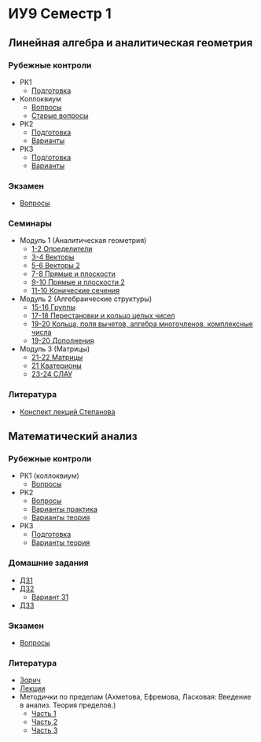# ИУ9 Семестр 1

## Линейная алгебра и аналитическая геометрия

### Рубежные контроли

+ РК1
  - [Подготовка](linal/rk/IU9_1sem_kr1_podgotovka_print.pdf)
+ Коллоквиум
  - [Вопросы](linal/rk/Voprosy_dlya_podgotovki_k_kollokviumu_2021.pdf)
  - [Cтарые вопросы](linal/rk/14-11-2020-IU9_1sem_kr2_podgotovka.pdf)
+ РК2
  - [Подготовка](linal/rk/14-11-2020-IU9_1sem_kr2_podgotovka.pdf)
  - [Варианты](linal/rk/LA_i_AG_Varianty_rk2.pdf)
+ РК3
  - [Подготовка](linal/rk/IU9_1sem_kr3_podgotovka_print.pdf)
  - [Варианты](linal/rk/IU9_1sem_kr3_print_red.pdf)
  
### Экзамен

+ [Вопросы](linal/exam/IU9_1sem_exam_podgotovka_450.pdf)

### Семинары

+ Модуль 1 (Аналитическая геометрия)
  - [1-2 Определители](linal/sems/Seminar1_2_Determinants.pdf)
  - [3-4 Векторы](linal/sems/Seminar3_4_Vectors.pdf)
  - [5-6 Векторы 2](linal/sems/Seminar5_6_Vectors.pdf)
  - [7-8 Прямые и плоскости](linal/sems/Seminar7_8_Lines_and_planes.pdf)
  - [9-10 Прямые и плоскости 2](linal/sems/Seminar9_10_Lines_and_planes.pdf)
  - [11-10 Конические сечения](linal/sems/Seminar11_12_Conic_sections.pdf)
+ Модуль 2 (Алгебраические структуры)
  - [15-16 Группы](linal/sems/Seminar15_16_Groups.pdf)
  - [17-18 Перестановки и кольцо целых чисел](linal/sems/Seminar17_18_SymGroup.pdf)
  - [19-20 Кольца, поля вычетов, алгебра многочленов, комплексные числа](linal/sems/Seminar19_20.pdf)
  - [19-20 Дополнения](linal/sems/Seminar19_20_adds.pdf)
+ Модуль 3 (Матрицы)
  - [21-22 Матрицы](linal/sems/Seminar21_22_matrices.pdf)
  - [21 Кватерионы](linal/sems/Seminar21_Quaternions.pdf)
  - [23-24 СЛАУ](linal/sems/Seminar23_24.pdf)
  
### Литература

+ [Конспект лекций Степанова](https://paup.ml/0fKQ4)

## Математический анализ

### Рубежные контроли

+ РК1 (коллоквиум)
  - [Вопросы](matan/rk/kollok.pdf)
+ РК2
  - [Вопросы](matan/rk/IU9_MA_1s_RK2_v.pdf)
  - [Варианты практика](matan/rk/RK2_praktika.pdf)
  - [Варианты теория](matan/rk/RK2_teoria.pdf)
+ РК3
  - [Подготовка](matan/rk/IU9_MA_1s_KR-VS.pdf)
  - [Варианты теория](matan/rk/Matan_Varianty_rk3_1.pdf)
  
### Домашние задания

+ [ДЗ1](matan/hw/Dz_matan1.pdf)
+ [ДЗ2](matan/hw/MA_DZ2_2015.pdf)
  - [Вариант 31](matan/hw/dz2var31.pdf)
+ [ДЗ3](matan/hw/MA_DZ3_2014.pdf)

### Экзамен

+ [Вопросы](matan/exam/exam.pdf)

### Литература

+ [Зорич](matan/books/zorich.pdf)
+ [Лекции](matan/books/lectures.pdf)
+ Методички по пределам (Ахметова, Ефремова, Ласковая: Введение в анализ. Теория пределов.)
  - [Часть 1](matan/books/part1.pdf)
  - [Часть 2](matan/books/part2.pdf)
  - [Часть 3](matan/books/part3.pdf)
